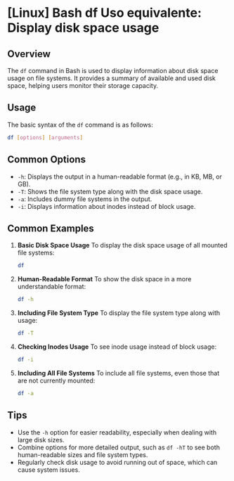 # [Linux] Bash df Uso equivalente: Display disk space usage

## Overview
The `df` command in Bash is used to display information about disk space usage on file systems. It provides a summary of available and used disk space, helping users monitor their storage capacity.

## Usage
The basic syntax of the `df` command is as follows:

```bash
df [options] [arguments]
```

## Common Options
- `-h`: Displays the output in a human-readable format (e.g., in KB, MB, or GB).
- `-T`: Shows the file system type along with the disk space usage.
- `-a`: Includes dummy file systems in the output.
- `-i`: Displays information about inodes instead of block usage.

## Common Examples

1. **Basic Disk Space Usage**
   To display the disk space usage of all mounted file systems:
   ```bash
   df
   ```

2. **Human-Readable Format**
   To show the disk space in a more understandable format:
   ```bash
   df -h
   ```

3. **Including File System Type**
   To display the file system type along with usage:
   ```bash
   df -T
   ```

4. **Checking Inodes Usage**
   To see inode usage instead of block usage:
   ```bash
   df -i
   ```

5. **Including All File Systems**
   To include all file systems, even those that are not currently mounted:
   ```bash
   df -a
   ```

## Tips
- Use the `-h` option for easier readability, especially when dealing with large disk sizes.
- Combine options for more detailed output, such as `df -hT` to see both human-readable sizes and file system types.
- Regularly check disk usage to avoid running out of space, which can cause system issues.